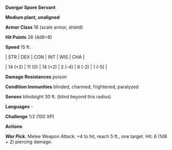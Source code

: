 **Duergar Spore Servant**

**Medium plant, unaligned**

**Armor Class** 16 (scale armor, shield)

**Hit Points** 26 (4d8+8)

**Speed** 15 ft.

|   STR   |   DEX   |   CON   |   INT   |   WIS   |   CHA   |
  
| 14 (+2) | 11 (0) | 14 (+2) | 2 (-4) | 6 (-2) | 1 (-5) |

**Damage Resistances** poison

**Condition Immunities** blinded, charmed, frightened, paralyzed

**Senses** blindsight 30 ft. (blind beyond this radius)

**Languages** -

**Challenge** 1/2 (100 XP)

**Actions**

***War Pick.*** Melee Weapon Attack: +4 to hit, reach 5 ft., one target. Hit: 6 (1d8 + 2) piercing damage.

